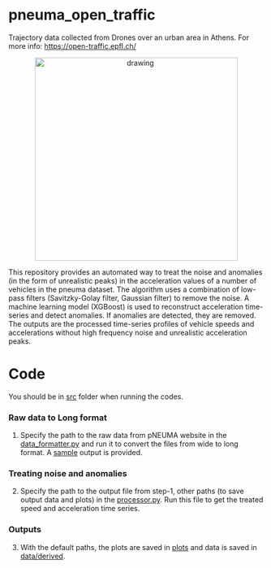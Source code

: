 # pneuma_open_traffic

Trajectory data collected from Drones over an urban area in Athens. For more info: https://open-traffic.epfl.ch/

<p align="center">
<img src="media/pneuma_overview.gif" alt="drawing" width="400" align="center"/>
</p>

This repository provides an automated way to treat the noise and anomalies (in the form of unrealistic peaks) in the acceleration values of a number of vehicles in the pneuma dataset. The algorithm uses a combination of low-pass filters (Savitzky-Golay filter, Gaussian filter) to remove the noise. A machine learning model (XGBoost) is used to reconstruct acceleration time-series and detect anomalies. If anomalies are detected, they are removed. The outputs are the processed time-series profiles of vehicle speeds and accelerations without high frequency noise and unrealistic acceleration peaks.

# Code 
You should be in [src](src/) folder when running the codes.
### Raw data to Long format
1. Specify the path to the raw data from pNEUMA website in the [data_formatter.py](src/data_formatter.py) and run it to convert the files from wide to long format. A [sample](data/sample_data.csv) output is provided.
### Treating noise and anomalies
2. Specify the path to the output file from step-1, other paths (to save output data and plots) in the [processor.py](src/processor.py). Run this file to get the treated speed and acceleration time series.

### Outputs
3. With the default paths, the plots are saved in [plots](plots/) and data is saved in [data/derived](data/derived).